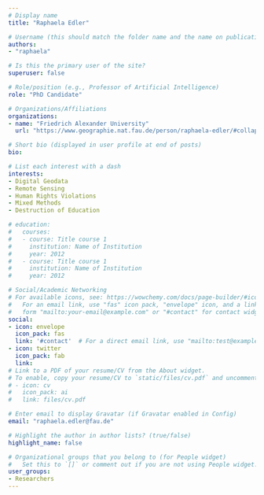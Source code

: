 ```yaml
---
# Display name
title: "Raphaela Edler"

# Username (this should match the folder name and the name on publications)
authors:
- "raphaela"

# Is this the primary user of the site?
superuser: false

# Role/position (e.g., Professor of Artificial Intelligence)
role: "PhD Candidate"

# Organizations/Affiliations
organizations:
- name: "Friedrich Alexander University"
  url: "https://www.geographie.nat.fau.de/person/raphaela-edler/#collapse_1"

# Short bio (displayed in user profile at end of posts)
bio: 

# List each interest with a dash
interests:
- Digital Geodata
- Remote Sensing
- Human Rights Violations
- Mixed Methods
- Destruction of Education

# education:
#   courses:
#   - course: Title course 1
#     institution: Name of Institution
#     year: 2012
#   - course: Title course 1
#     institution: Name of Institution
#     year: 2012

# Social/Academic Networking
# For available icons, see: https://wowchemy.com/docs/page-builder/#icons
#   For an email link, use "fas" icon pack, "envelope" icon, and a link in the
#   form "mailto:your-email@example.com" or "#contact" for contact widget.
social:
- icon: envelope
  icon_pack: fas
  link: '#contact'  # For a direct email link, use "mailto:test@example.org".
- icon: twitter
  icon_pack: fab
  link: 
# Link to a PDF of your resume/CV from the About widget.
# To enable, copy your resume/CV to `static/files/cv.pdf` and uncomment the lines below.
# - icon: cv
#   icon_pack: ai
#   link: files/cv.pdf

# Enter email to display Gravatar (if Gravatar enabled in Config)
email: "raphaela.edler@fau.de"

# Highlight the author in author lists? (true/false)
highlight_name: false

# Organizational groups that you belong to (for People widget)
#   Set this to `[]` or comment out if you are not using People widget.
user_groups:
- Researchers
---
```

